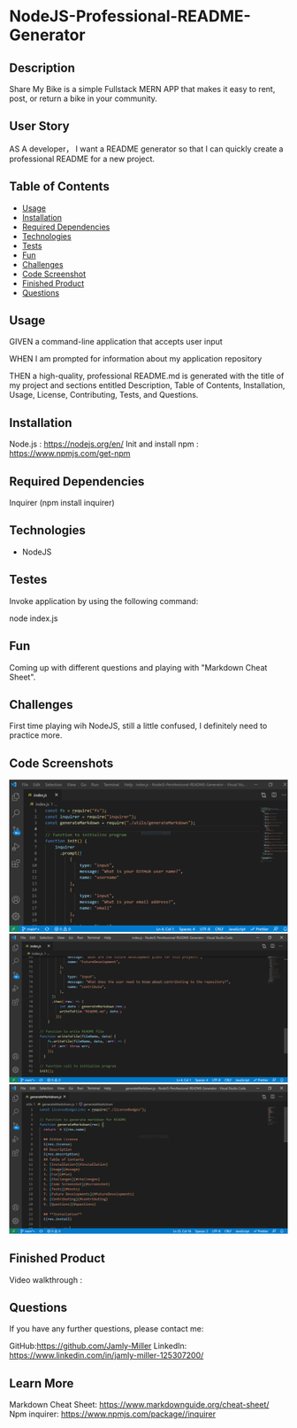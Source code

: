 # NodeJS-Professional-README-Generator

## Description

Share My Bike is a simple Fullstack MERN APP that makes it easy to rent, post, or return a bike in your community.


## User Story

AS A developer， I want a README generator so that I can quickly create a professional README for a new project.

 


## Table of Contents


* [Usage](#usage)
* [Installation](#installation)
* [Required Dependencies](#dependencies)
* [Technologies](#technologies)
* [Tests](#tests)
* [Fun](#fun)
* [Challenges](#challenges)
* [Code Screenshot](#screenshot)
* [Finished Product](#finished-product)
* [Questions](#questions)


## Usage

GIVEN a command-line application that accepts user input

WHEN I am prompted for information about my application repository

THEN a high-quality, professional README.md is generated with the title of my project and sections entitled Description, Table of Contents, Installation, Usage, License, Contributing, Tests, and Questions.


## **Installation**

Node.js : https://nodejs.org/en/
Init and install npm : https://www.npmjs.com/get-npm


## **Required Dependencies**

Inquirer (npm install inquirer)


## Technologies

* NodeJS


## Testes

Invoke application by using the following command:

node index.js


## Fun

Coming up with different questions and playing with "Markdown Cheat Sheet".


##  Challenges

First time playing wih NodeJS, still a little confused, I definitely need to practice more.


## Code Screenshots

![index.js](./utils/indexJS.PNG)
![index2.js](./utils/indexJS2.PNG)
![generateMarkdown.js](./utils/generateMarkdownJS.PNG)

## Finished Product

Video walkthrough : 


## Questions

If you have any further questions, please contact me:

GitHub:https://github.com/Jamly-Miller
LinkedIn: https://www.linkedin.com/in/jamly-miller-125307200/


## Learn More

Markdown Cheat Sheet: https://www.markdownguide.org/cheat-sheet/
Npm inquirer: https://www.npmjs.com/package//inquirer